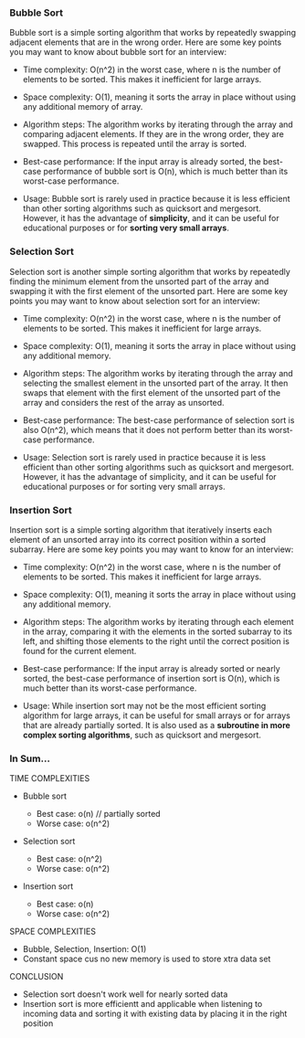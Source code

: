 ### Bubble Sort
Bubble sort is a simple sorting algorithm that works by repeatedly swapping adjacent elements that are in the wrong order. Here are some key points you may want to know about bubble sort for an interview:

- Time complexity: O(n^2) in the worst case, where n is the number of elements to be sorted. This makes it inefficient for large arrays.

- Space complexity: O(1), meaning it sorts the array in place without using any additional memory of array.

- Algorithm steps: The algorithm works by iterating through the array and comparing adjacent elements. If they are in the wrong order, they are swapped. This process is repeated until the array is sorted.

- Best-case performance: If the input array is already sorted, the best-case performance of bubble sort is O(n), which is much better than its worst-case performance.

- Usage: Bubble sort is rarely used in practice because it is less efficient than other sorting algorithms such as quicksort and mergesort. However, it has the advantage of **simplicity**, and it can be useful for educational purposes or for **sorting very small arrays**.


### Selection Sort
Selection sort is another simple sorting algorithm that works by repeatedly finding the minimum element from the unsorted part of the array and swapping it with the first element of the unsorted part. Here are some key points you may want to know about selection sort for an interview:

- Time complexity: O(n^2) in the worst case, where n is the number of elements to be sorted. This makes it inefficient for large arrays.

- Space complexity: O(1), meaning it sorts the array in place without using any additional memory.

- Algorithm steps: The algorithm works by iterating through the array and selecting the smallest element in the unsorted part of the array. It then swaps that element with the first element of the unsorted part of the array and considers the rest of the array as unsorted.

- Best-case performance: The best-case performance of selection sort is also O(n^2), which means that it does not perform better than its worst-case performance.

- Usage: Selection sort is rarely used in practice because it is less efficient than other sorting algorithms such as quicksort and mergesort. However, it has the advantage of simplicity, and it can be useful for educational purposes or for sorting very small arrays.


### Insertion Sort
Insertion sort is a simple sorting algorithm that iteratively inserts each element of an unsorted array into its correct position within a sorted subarray. Here are some key points you may want to know for an interview:

- Time complexity: O(n^2) in the worst case, where n is the number of elements to be sorted. This makes it inefficient for large arrays.

- Space complexity: O(1), meaning it sorts the array in place without using any additional memory.

- Algorithm steps: The algorithm works by iterating through each element in the array, comparing it with the elements in the sorted subarray to its left, and shifting those elements to the right until the correct position is found for the current element.

- Best-case performance: If the input array is already sorted or nearly sorted, the best-case performance of insertion sort is O(n), which is much better than its worst-case performance.

- Usage: While insertion sort may not be the most efficient sorting algorithm for large arrays, it can be useful for small arrays or for arrays that are already partially sorted. It is also used as a **subroutine in more complex sorting algorithms**, such as quicksort and mergesort.


### In Sum...
TIME COMPLEXITIES

- Bubble sort
    - Best case: o(n)   // partially sorted
    - Worse case: o(n^2)

- Selection sort
    - Best case: o(n^2)
    - Worse case: o(n^2)

- Insertion sort
    - Best case: o(n)
    - Worse case: o(n^2)

SPACE COMPLEXITIES
- Bubble, Selection, Insertion: O(1)
- Constant space cus no new memory is used to store xtra data set


CONCLUSION
- Selection sort doesn't work well for nearly sorted data
- Insertion sort is more efficientt and applicable when listening to incoming data and sorting it with existing data by placing it in the right position 